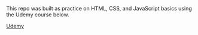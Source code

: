 This repo was built as practice on HTML, CSS, and JavaScript basics using the Udemy course below. 

[Udemy](https://www.udemy.com/course/50-projects-50-days/learn/lecture/23595192#overview)
